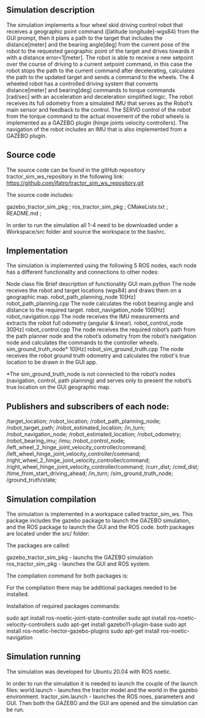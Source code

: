 Simulation description
----------------------------------------

The simulation implements a four wheel skid driving control robot that receives a geographic
point command ([latitude longitude]-wgs84) from the GUI prompt, then it plans a path to the
target that includes the distance[meter] and the bearing angle[deg] from the current pose of
the robot to the requested geographic point of the target and drives towards it with a
distance error<1[meter].
The robot is able to receive a new setpoint over the course of driving to a current setpoint
command, in this case the robot stops the path to the current command after decelerating,
calculates the path to the updated target and sends a command to the wheels.
The 4 wheeled robot has a controlled driving system that converts distance[meter] and
bearing[deg] commands to torque commands [rad/sec] with an acceleration and deceleration
simplified logic.
The robot receives its full odometry from a simulated IMU that serves as the Robot’s main
sensor and feedback to the control.
The SERVO control of the robot from the torque command to the actual movement of the
robot wheels is implemented as a GAZEBO plugin (hinge joints velocity controllers).
The navigation of the robot includes an IMU that is also implemented from a GAZEBO
plugin.

   

Source code 
----------------------------------------
The source code can be found in the gitHub repository tractor_sim_ws_repository in the following link:
https://github.com/ifatro/tractor_sim_ws_repository.git

The source code includes:

gazebo_tractor_sim_pkg ; 
ros_tractor_sim_pkg ; 
CMakeLists.txt ; 
README.md ; 

In order to run the simulation all 1-4 need to be downloaded under a Workspace/src folder and source the workspace to the bashrc.


Implementation
----------------------------------------
The simulation is implemented using the following 5 ROS nodes, each node has a different functionality and connections to other nodes:

Node
class file
Brief description of functionality
GUI
main.python
The node receives the robot and target locations (wgs84) and draws them on a geographic map.
robot_path_planning_node
10[Hz]
robot_path_planning.cpp
The node calculates the robot bearing angle and distance to the required target.
robot_navigation_node
100[Hz]
robot_navigation.cpp
The node receives the IMU measurements and extracts the robot full odometry (angular & linear).
robot_control_node
30[Hz]
robot_control.cpp
The node receives the required robot’s path from the path planner node and the robot’s odometry from the robot’s navigation node and calculates the commands to the controller wheels.  
sim_ground_truth_node*
10[Hz]
robot_sim_ground_truth.cpp
The node receives the robot ground truth odometry and calculates the robot's true location to be drawn in the GUI app.


*The sim_ground_truth_node is not connected to the robot’s nodes (navigation, control, path planning) and serves only to present the robot’s true location on the GUI geographic map.


Publishers and subscribers of each node:
----------------------------------------
/target_location;
/robot_location;
/robot_path_planning_node;
/robot_target_path;
/robot_estimated_location;
/in_turn;
/robot_navigation_node;
/robot_estimated_location;
/robot_odometry;
/robot_bearing_imu;
/imu;
/robot_control_node;
/left_wheel_2_hinge_joint_velocity_controller/command;
/left_wheel_hinge_joint_velocity_controller/command;
/right_wheel_2_hinge_joint_velocity_controller/command;
/right_wheel_hinge_joint_velocity_controller/command;
/curr_dist;
/cmd_dist;
/time_from_start_driving_ahead;
/in_turn;
/sim_ground_truth_node;
/ground_truth/state;

Simulation compilation
----------------------------------------
The simulation is implemented in a workspace called tractor_sim_ws.
This package includes the gazebo package to launch the GAZEBO simulation, and the ROS package to launch the GUI and the ROS code. both packages are located  under the src/ folder:

The packages are called:

gazebo_tractor_sim_pkg - launchs the GAZEBO simulation
ros_tractor_sim_pkg - launches the GUI and ROS system.

The compilation command for both packages is:
 


For the compilation there may be additional packages needed to be installed.

Installation of required packages commands:

  sudo apt install ros-noetic-joint-state-controller
  sudo apt install ros-noetic-velocity-controllers
  sudo apt-get install gazebo11-plugin-base
  sudo apt install ros-noetic-hector-gazebo-plugins
  sudo apt-get install ros-noetic-navigation



Simulation running
----------------------------------------

The simulation was developed for Ubuntu 20.04  with ROS noetic.

In order to run the simulation it is needed to launch the couple of  the launch files:
world.launch - launches the tractor model and the world in the gazebo environment.
tractor_sim.launch - launches the ROS noes, parameters and GUI.
Then both the GAZEBO and the GUI are opened and the simulation can be run.





